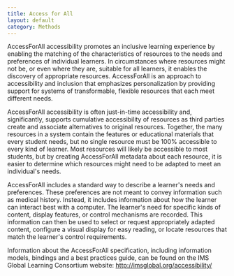 ```yaml
---
title: Access for All
layout: default
category: Methods
---
```

AccessForAll accessibility promotes an inclusive learning experience by enabling the matching of the characteristics of resources to the needs and preferences of individual learners. In circumstances where resources might not be, or even where they are, suitable for all learners, it enables the discovery of appropriate resources. AccessForAll is an approach to accessibility and inclusion that emphasizes personalization by providing support for systems of transformable, flexible resources that each meet different needs.

AccessForAll accessibility is often just-in-time accessibility and, significantly, supports cumulative accessibility of resources as third parties create and associate alternatives to original resources. Together, the many resources in a system contain the features or educational materials that every student needs, but no single resource must be 100% accessible to every kind of learner. Most resources will likely be accessible to most students, but by creating AccessForAll metadata about each resource, it is easier to determine which resources might need to be adapted to meet an individual's needs.

AccessForAll includes a standard way to describe a learner's needs and preferences. These preferences are not meant to convey information such as medical history. Instead, it includes information about how the learner can interact best with a computer. The learner's need for specific kinds of content, display features, or control mechanisms are recorded. This information can then be used to select or request appropriately adapted content, configure a visual display for easy reading, or locate resources that match the learner's control requirements.

Information about the AccessForAll specification, including information models, bindings and a best practices guide, can be found on the IMS Global Learning Consortium website:
<a href="http://imsglobal.org/accessibility/" rel="nofollow" target="_blank" class="link-external">http://imsglobal.org/accessibility/</a>
